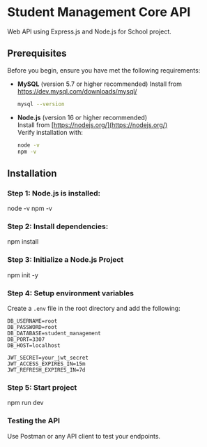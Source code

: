 # Student Management Core API
Web API using Express.js and Node.js  for School project.

## Prerequisites

Before you begin, ensure you have met the following requirements:
- **MySQL** (version 5.7 or higher recommended)
  Install from https://dev.mysql.com/downloads/mysql/
   ```bash
  mysql --version
- **Node.js** (version 16 or higher recommended)  
  Install from [https://nodejs.org/](https://nodejs.org/)  
  Verify installation with:
  ```bash
  node -v
  npm -v
## Installation
### Step 1: Node.js is installed:
node -v
npm -v

###  Step 2: Install dependencies:
npm install

###  Step 3: Initialize a Node.js Project
npm init -y

### Step 4: Setup environment variables

Create a `.env` file in the root directory and add the following:

```env
DB_USERNAME=root
DB_PASSWORD=root
DB_DATABASE=student_management
DB_PORT=3307
DB_HOST=localhost

JWT_SECRET=your_jwt_secret
JWT_ACCESS_EXPIRES_IN=15m
JWT_REFRESH_EXPIRES_IN=7d
```

### Step 5: Start project 
npm run dev

### Testing the API
Use Postman or any API client to test your endpoints.







